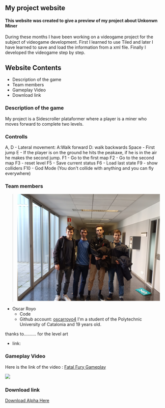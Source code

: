 ## My project website

#### This website was created to give a preview of my project about Unkonwn Miner
During these months I have been working on a videogame project  for the subject of videogame development. First I learned to use Tiled and later I have learned to save and load the information from a xml file. Finally I developed the videogame step by step.

## Website Contents

- Description of the game
- Team members
- Gameplay Video
- Download link

### Description of the game

My project is a Sidescroller plataformer where a player is a miner who moves forward to complete two levels. 

### Controlls
A, D - Lateral movement:
A:Walk forward   D: walk backwards
Space - First jump
E - If the player is on the ground he hits the peakaxe, if he is in the air he makes the second jump.
F1 - Go to the first map
F2 - Go to the second map
F3 - reset level
F5 - Save current status
F6 - Load last state
F9 - show colliders
F10 - God Mode (You don't collide with anything and you can fly everywhere)
### Team members

> ![](https://raw.githubusercontent.com/oscarroyo4/Proyecto_1_BaldosaStudios/picts-wiki/IMG20190315120333.jpg)

* Oscar Royo
  * Code
  * Github account: [oscarroyo4](https://github.com/oscarroyo4)
 I'm a student of the Polytechnic University of Catalonia and 19 years old.

thanks to.......... for the level art
  * link: 

### Gameplay Video

Here is the link of the video : [Fatal Fury Gameplay](https://www.youtube.com/watch?v=1nzazt-GIqE) <br/>


[![](https://img.youtube.com/vi/1nzazt-GIqE/0.jpg)](https://www.youtube.com/watch?v=1nzazt-GIqE)


### Download link

[Download Alpha Here](https://github.com/oscarroyo4/Proyecto_1_BaldosaStudios/releases/download/0.9/FatalFury-BaldosaStudios.rar)


